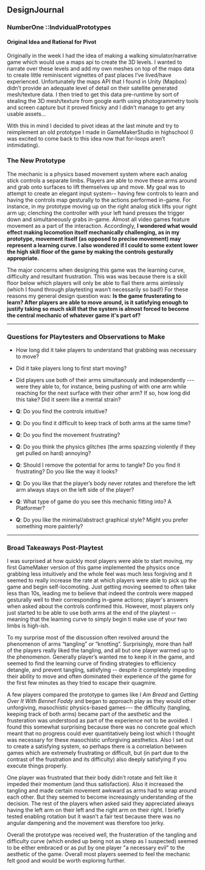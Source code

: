 ## DesignJournal
### NumberOne ::IndvidualPrototypes


#### Original Idea and Rational for Pivot
Originally in the week I had the idea of making a walking simulator/narrative game which would use a maps api to create the 3D levels. I wanted to narrate over these levels and add my own meshes on top of the maps data to create little reminiscent vignettes of past places I’ve lived/have experienced. Unfortunately the maps API that I found in Unity (Mapbox) didn’t provide an adequate level of detail on their satellite generated mesh/texture data. I then tried to get this data pre-runtime by sort of stealing the 3D mesh/texture from google earth using photogrammetry tools and screen capture but it proved finicky and I didn’t manage to get any usable assets…

With this in mind I decided to pivot ideas at the last minute and try to reimplement an old prototype I made in GameMakerStudio in highschool (I was excited to come back to this idea now that for-loops aren’t intimidating).

### The New Prototype
The mechanic is a physics based movement system where each analog stick controls a separate limbs. Players are able to move these arms around and grab onto surfaces to lift themselves up and move. My goal was to attempt to create an elegant input system-- having few controls to learn and having the controls map gesturally to the actions performed in-game. For instance, in my prototype moving up on the right analog stick lifts your right arm up; clenching the controller with your left hand presses the trigger down and simultaneously grabs in-game. Almost all video games feature movement as a part of the interaction. Accordingly, **I wondered what would effect making locomotion itself mechanically challenging, as in my prototype, movement itself (as opposed to precise movement) may represent a learning curve. I also wondered if I could to some extent lower the high skill floor of the game by making the controls gesturally appropriate.**

The major concerns when designing this game was the learning curve, difficulty and resultant frustration. This was was because there is a skill floor below which players will only be able to flail there arms aimlessly (which I found through playtesting wasn’t necessarily so bad!) For these reasons my general design question was: **Is the game frusterating to learn? After players are able to move around, is it satisfying enough to justify taking so much skill that the system is almost forced to become the central mechanic of whatever game it's part of?**

---------------------------------------------------

### Questions for Playtesters and Observations to Make

* How long did it take players to understand that grabbing was necessary to move?

* Did it take players long to first start moving?

* Did players use both of their arms simultanously and independently --- were they able to, for instance, being pushing of with one arm while reaching for the next surface with their other arm? If so, how long did this take? Did it seem like a mental strain?

* **Q**: Do you find the controls intuitive?

* **Q**: Do you find it difficult to keep track of both arms at the same time?

* **Q**: Do you find the movement frustrating?

* **Q**: Do you think the physics glitches (the arms spazzing violently if they get pulled on hard) annoying?

* **Q**: Should I remove the potential for arms to tangle? Do you find it frustrating? Do you like the way it looks?

* **Q**: Do you like that the player’s body never rotates and therefore the left arm always stays on the left side of the player?

* **Q**: What type of game do you see this mechanic fitting into? A Platformer?

* **Q**: Do you like the minimal/abstract graphical style? Might you prefer something more painterly?

---------------------------------------

### Broad Takeaways Post-Playtest
I was surprised at how quickly most players were able to start moving, my first GameMaker version of this game implemented the physics once grabbing less intuitively and the whole feel was much less forgiving and it seemed to really increase the rate at which players were able to pick up the game and begin self-locomoting. Just getting moving seemed to often take less than 10s, leading me to believe that indeed the controls were mapped gesturally well to their corresponding in-game actions; player's answers when asked about the controls confirmed this. However, most players only just started to be able to use both arms at the end of the playtest -- meaning that the learning curve to simply begin ti make use of your two limbs is high-ish.

To my surprise most of the discussion often revolved around the phenomenon of arms “tangling” or “knotting”. Surprisingly, more than half of the players really liked the tangling, and all but one player warmed up to the phenomenon. Generally player’s wanted me to keep it in the game, and seemed to find the learning curve of finding strategies to efficiency detangle, and prevent tangling, satisfying -- despite it completely impeding their ability to move and often dominated their experience of the game for the first few minutes as they tried to escape their quagmire. 

A few players compared the prototype to games like *I Am Bread* and *Getting Over It With Bennet Foddy* and began to approach play as they would other unforgiving, masochistic physics-based games--- the difficulty (tangling, keeping track of both arms) became part of the aesthetic and the frusteration was understood as part of the experience not to be avoided. I found this somewhat surprising because there was no concrete goal which meant that no progress could ever quantitatively being lost which I thought was necessary for these masochistic unforgiving aesthetics. Also I set out to create a satisfying system, so perhaps there is a correlation between games which are extremely frustrating or difficult, but (in part due to the contrast of the frustration and its difficulty) also deeply satisfying if you execute things properly.

One player was frustrated that their body didn’t rotate and felt like it impeded their momentum (and thus satisfaction). Also it increased the tangling and made certain movement awkward as arms had to wrap around each other. But they seemed to become increasingly understanding of the decision. The rest of the players when asked said they appreciated always having the left arm on their left and the right arm on their right. I briefly tested enabling rotation but it wasn’t a fair test because there was no angular dampening and the movement was therefore too jerky.

Overall the prototype was received well, the frusteration of the tangling and difficulty curve (which ended up being not as steep as I suspected) seemed to be either embraced or as put by one player "a necessary evil" to the aesthetic of the game. Overall most players seemed to feel the mechanic felt good and would be worth exploring further.
